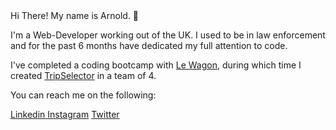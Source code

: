 <ReadMe>
  Hi There! My name is Arnold. 👋 

  I'm a Web-Developer working out of the UK. I used to be in law enforcement and for the past 6 months have dedicated my full attention to code.

  I've completed a coding bootcamp with <a href="https://www.lewagon.com/">Le Wagon</a>, during which time I created <a href="https://www.trips-selector.com/">TripSelector</a> in a team of 4.

  You can reach me on the following:

  <a href="https://www.linkedin.com/in/arnoldcubicijones/">Linkedin </a>
  <a href="https://www.instagram.com/ajwebdesigns/">Instagram</a>
  <a href="https://twitter.com/ArnoldCJones">Twitter</a>
</ReadMe>

